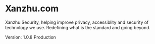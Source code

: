 # Xanzhu.com

Xanzhu Security, helping improve privacy, accessiblity and security of
technology we use. Redefining what is the standard and going beyond.

Version: 1.0.8 Production
